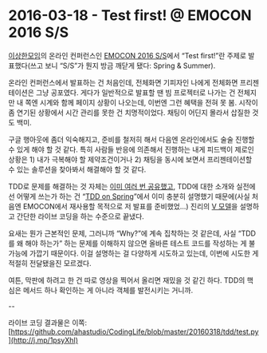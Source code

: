 # 2016-03-18 - Test first! @ EMOCON 2016 S/S

[이상한모임](http://weirdx.io/)의 온라인 컨퍼런스인 [EMOCON 2016 S/S](http://onoffmix.com/event/63231)에서 “Test first!”란 주제로 발표했다(쓰고 보니 “S/S”가 뭔지 방금 깨닫게 됐다: Spring & Summer).

온라인 컨퍼런스에서 발표하는 건 처음인데, 전체화면 기피자인 나에게 전체화면 프리젠테이션은 그냥 공포였다. 게다가 일반적으로 발표할 땐 빔 프로젝터로 나가는 건 전체지만 내 쪽엔 시계와 함께 페이지 상황이 나오는데, 이번엔 그런 혜택을 전혀 못 봄. 시작이 좀 연기된 상황에서 시간 관리를 못한 건 치명적이었다. 채팅이 어딘지 몰라서 삽질한 것도 백미.

구글 행아웃에 좀더 익숙해지고, 준비를 철저히 해서 다음엔 온라인에서도 술술 진행할 수 있게 해야 할 것 같다. 특히 사람들 반응에 의존해서 진행하는 내게 피드백이 제로인 상황은 1) 내가 극복해야 할 제약조건이거나 2) 채팅을 동시에 보면서 프리젠테이션할 수 있는 솔루션을 찾아봐서 해결해야 할 것 같다.

TDD로 문제를 해결하는 것 자체는 [이미 여러 번 공유했고](http://j.mp/1GSjTQR), TDD에 대한 소개와 실전에선 어떻게 쓰는가 하는 건 “[TDD on Spring](http://j.mp/21YEgHb)”에서 이미 충분히 설명했기 때문에(사실 처음엔 EMOCON에서 재사용할 목적으로 저 발표를 준비했었...) 진리의 [V 모델](http://j.mp/1VilQfx)을 설명하고 간단한 라이브 코딩을 하는 수준으로 끝냈다.

요새는 뭔가 근본적인 문제, 그러니까 “Why?”에 계속 집착하는 것 같은데, 사실 “TDD를 왜 해야 하는가” 하는 문제를 이해하지 않으면 올바른 테스트 코드를 작성하는 게 불가능에 가깝기 때문이다. 이걸 설명하는 걸 다양하게 시도하고 있는데, 이번에 시도한 게 적절히 전달됐을진 모르겠다.

여튼, 막판에 하려고 한 건 따로 영상을 찍어서 올리면 재밌을 것 같긴 하다. TDD의 핵심은 메서드 하나 확인하는 게 아니라 객체를 발전시키는 거니까.

--

라이브 코딩 결과물은 이쪽: [https://github.com/ahastudio/CodingLife/blob/master/20160318/tdd/test.py](http://j.mp/1psyXhI)
